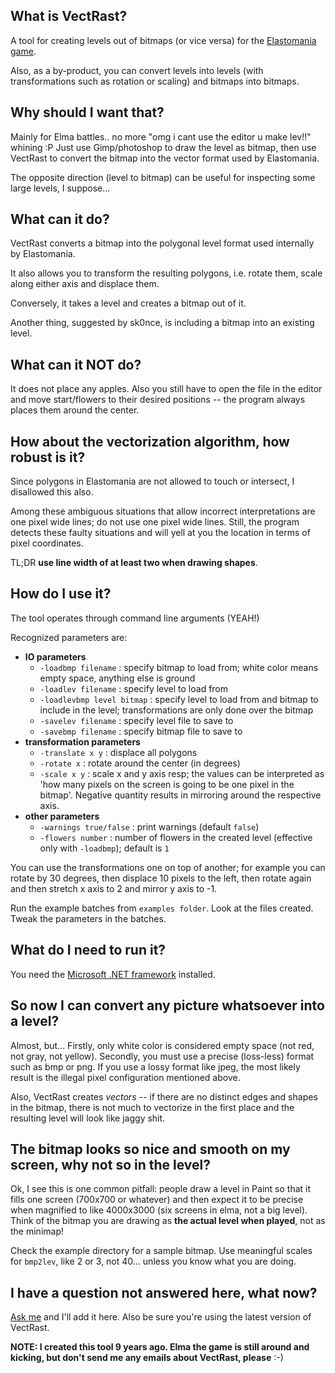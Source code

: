 What is VectRast?
-----------------

A tool for creating levels out of bitmaps (or vice versa) for the [Elastomania game](http://www.moposite.com).

Also, as a by-product, you can convert levels into levels (with transformations such as rotation or scaling) and bitmaps into bitmaps.

Why should I want that?
-----------------------

Mainly for Elma battles.. no more "omg i cant use the editor u make lev!!" whining :P
Just use Gimp/photoshop to draw the level as bitmap, then use VectRast to convert the bitmap into the vector format used by Elastomania.

The opposite direction (level to bitmap) can be useful for inspecting some large levels, I suppose...

What can it do?
---------------

VectRast converts a bitmap into the polygonal level format used internally by Elastomania.

It also allows you to transform the resulting polygons, i.e. rotate them, scale along either axis and displace them.

Conversely, it takes a level and creates a bitmap out of it.

Another thing, suggested by sk0nce, is including a bitmap into an existing level.

What can it NOT do?
--------------------

It does not place any apples.
Also you still have to open the file in the editor and move start/flowers to their desired positions -- the program always places them around the center.

How about the vectorization algorithm, how robust is it?
--------------------------------------------------------

Since polygons in Elastomania are not allowed to touch or intersect, I disallowed this also.

Among these ambiguous situations that allow incorrect interpretations are one pixel wide lines; do not use one pixel wide lines.
Still, the program detects these faulty situations and will yell at you the location in terms of pixel coordinates.

TL;DR **use line width of at least two when drawing shapes**.

How do I use it?
-----------------

The tool operates through command line arguments (YEAH!)

Recognized parameters are:

* **IO parameters**
  * `-loadbmp filename` : specify bitmap to load from; white color means empty space, anything else is ground
  * `-loadlev filename` : specify level to load from
  * `-loadlevbmp level bitmap` : specify level to load from and bitmap to include in the level; transformations are only done over the bitmap<br>
  * `-savelev filename` : specify level file to save to
  * `-savebmp filename` : specify bitmap file to save to
* **transformation parameters**
  * `-translate x y` : displace all polygons
  * `-rotate x` : rotate around the center (in degrees)
  * `-scale x y` : scale x and y axis resp; the values can be interpreted as 'how many pixels on the screen is going to be one pixel in the bitmap'. Negative quantity results in mirroring around the respective axis.
* **other parameters**
  * `-warnings true/false` : print warnings (default `false`)
  * `-flowers number` : number of flowers in the created level (effective only with `-loadbmp`); default is `1`

You can use the transformations one on top of another; for example you can rotate by 30 degrees, then displace 10 pixels to the left, then rotate again and then stretch x axis to 2 and mirror y axis to -1.

Run the example batches from `examples folder`. Look at the files created. Tweak the parameters in the batches.

What do I need to run it?
-------------------------

You need the [Microsoft .NET framework](http://msdn.microsoft.com/netframework/downloads/howtoget.asp) installed.

So now I can convert any picture whatsoever into a level?
--------------------------------------------------------

Almost, but... Firstly, only white color is considered empty space (not red, not gray, not yellow).
Secondly, you must use a precise (loss-less) format such as bmp or png.
If you use a lossy format like jpeg, the most likely result is the illegal pixel configuration mentioned above.

Also, VectRast creates *vectors* -- if there are no distinct edges and shapes in the bitmap,
there is not much to vectorize in the first place and the resulting level will look like jaggy shit.

The bitmap looks so nice and smooth on my screen, why not so in the level?
---------------------------------------------------------------------------

Ok, I see this is one common pitfall: people draw a level in Paint so that it fills
one screen (700x700 or whatever) and then expect it to be precise when magnified
to like 4000x3000 (six screens in elma, not a big level). Think of the bitmap
you are drawing as **the actual level when played**, not as the minimap!

Check the example directory for a sample bitmap. Use meaningful scales for `bmp2lev`, like 2 or 3, not 40... unless you know what you are doing.

I have a question not answered here, what now?
------------------------------------------------

[Ask me](mailto:xrehurek@fi.muni.cz?subject=vectrast) and I'll add it here. Also be sure you're using the latest version of VectRast.

**NOTE: I created this tool 9 years ago. Elma the game is still around and kicking,
but don't send me any emails about VectRast, please** :-)
